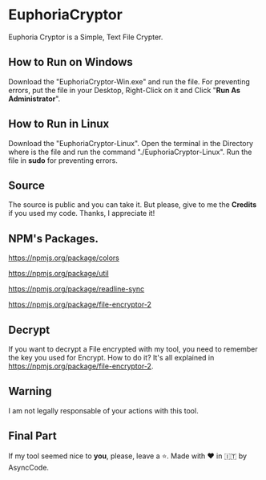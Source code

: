 # EuphoriaCryptor
Euphoria Cryptor is a Simple, Text File Crypter.

## How to Run on Windows

Download the "EuphoriaCryptor-Win.exe" and run the file. For preventing errors, put the file in your Desktop, Right-Click on it and Click "**Run As Administrator**".

## How to Run in Linux

Download the "EuphoriaCryptor-Linux". Open the terminal in the Directory where is the file and run the command "./EuphoriaCryptor-Linux". Run the file in **sudo** for preventing errors.

## Source

The source is public and you can take it. But please, give to me the **Credits** if you used my code. Thanks, I appreciate it!

## NPM's Packages.

https://npmjs.org/package/colors

https://npmjs.org/package/util

https://npmjs.org/package/readline-sync

https://npmjs.org/package/file-encryptor-2

## Decrypt

If you want to decrypt a File encrypted with my tool, you need to remember the key you used for Encrypt.
How to do it? It's all explained in https://npmjs.org/package/file-encryptor-2.

## Warning

I am not legally responsable of your actions with this tool.

## Final Part

If my tool seemed nice to **you**, please, leave a ⭐. Made with ❤️ in 🇮🇹 by AsyncCode.
